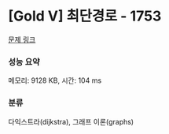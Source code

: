 # [Gold V] 최단경로 - 1753 

[문제 링크](https://www.acmicpc.net/problem/1753) 

### 성능 요약

메모리: 9128 KB, 시간: 104 ms

### 분류

다익스트라(dijkstra), 그래프 이론(graphs)


